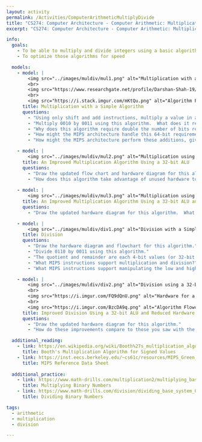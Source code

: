 ```yaml
---
layout: activity
permalink: /Activities/ComputerArithmeticMultiplyDivide
title: "CS274: Computer Architecture - Computer Arithmetic: Multiplication and Division"
excerpt: "CS274: Computer Architecture - Computer Arithmetic: Multiplication and Division"

info:
  goals:
    - To be able to multiply and divide integers using a basic algorithm
    - To optimize those algorithms for speed

  models:
    - model: |
        <img src="../images/muldiv/mul1.png" alt="Multiplication with a Simple Algorithm">
        <br>
        <img src="https://www.researchgate.net/profile/Darshan-Shah-19/publication/232322818/figure/fig1/AS:393475884371969@1470823369188/Figure-2-Hardware-of-shift-add-multiplication-Hardware-for-Shift-Add-multiplication-is_W640.jpg" alt="Hardware for a Shift and Add Multiplier">
        <br>
        <img src="https://i.stack.imgur.com/mKtQu.png" alt="Algorithm Flowchart for a Shift and Add Multiplier">
      title: Multiplication with a Simple Algorithm
      questions:
        - "Using only shift and add instructions, multiply a value in a register <code>$t0</code> by 3."
        - "Multiply 0010 by 0011 using this algorithm.  What does it remind you of?"
        - "Why does this algorithm require double the number of bits required for the input values to store the answer?  In other words, why does 4-bit multiplication require an 8-bit result, and why does 32-bit multiplication require a 64-bit result?"
        - "How might the MIPS architecture handle this 64-bit requirement, given that it only uses 32-bit registers?"
        - "How might the MIPS architecture perform these additions, given that it uses a 32-bit adder?  Hint - do you ever add more than 4 bits at a time in the example above?"

    - model: |
        <img src="../images/muldiv/mul2.png" alt="Multiplication using a 32-bit ALU">
      title: An Improved Multiplication Algorithm Using a 32-bit ALU
      questions:
        - "Draw the updated flow chart and hardware diagram for this algorithm."   
        - "How does this algorithm take advantage of unused hardware to simplify the hardware requirements?"
        
    - model: |
        <img src="../images/muldiv/mul3.png" alt="Multiplication using a 32-bit ALU and Reduced Hardware">
      title: An Improved Multiplication Algorithm Using a 32-bit ALU and Reduced Hardware
      questions:
        - "Draw the updated hardware diagram for this algorithm.  What components are consolidated, and were they previously unused?"   

    - model: |
        <img src="../images/muldiv/div1.png" alt="Division with a Simple Algorithm">
      title: Division
      questions:
        - "Draw the hardware diagram and flowchart for this algorithm."
        - "Divide 0110 by 0011 using this algorithm."
        - "The quotient and remainder are each 4-bit values (or 32-bit values for 32-bit division).  Where does MIPS store these results?"
        - "What MIPS instructions support multiplication and division?"
        - "What MIPS instructions support manipulating the low and high register components?"

    - model: |
        <img src="../images/muldiv/div2.png" alt="Division using a 32-bit ALU and Reduced Hardware">
        <br>
        <img src="https://i.imgur.com/FQ9dQnU.png" alt="Hardware for a Binary Division Circuit">
        <br>
        <img src="https://i.imgur.com/BzcDA9q.png" alt="Algorithm Flowchart for a Binary Division Circuit">
      title: Improved Division Using a 32-bit ALU and Reduced Hardware
      questions:
        - "Draw the updated hardware diagram for this algorithm."
        - "How do these improvements compare to those you saw with the multiplier circuit and algorithm?"            

  additional_reading:
    - link: https://en.wikipedia.org/wiki/Booth%27s_multiplication_algorithm
      title: Booth's Multiplication Algorithm for Signed Values
    - link: https://inst.eecs.berkeley.edu/~cs61c/resources/MIPS_Green_Sheet.pdf
      title: MIPS Reference Data Sheet
      
  additional_practice:
    - link: https://www.math-drills.com/multiplication2/multiplying_base_system_02_binary_001.php
      title: Multiplying Binary Numbers
    - link: https://www.math-drills.com/division/dividing_base_system_02_binary_001.php
      title: Dividing Binary Numbers

tags:
  - arithmetic
  - multiplication
  - division

---
```


